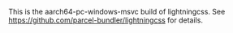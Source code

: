 This is the aarch64-pc-windows-msvc build of lightningcss. See https://github.com/parcel-bundler/lightningcss for details.
